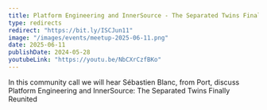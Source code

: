 ```yaml
---
title: Platform Engineering and InnerSource - The Separated Twins Finally Reunited
type: redirects
redirect: "https://bit.ly/ISCJun11"
image: "/images/events/meetup-2025-06-11.png"
date: 2025-06-11
publishDate: 2024-05-28
youtubeLink: "https://youtu.be/NbCXrCzfBKo"
---
```


In this community call we will hear Sébastien Blanc, from Port, discuss Platform Engineering and InnerSource: The Separated Twins Finally Reunited